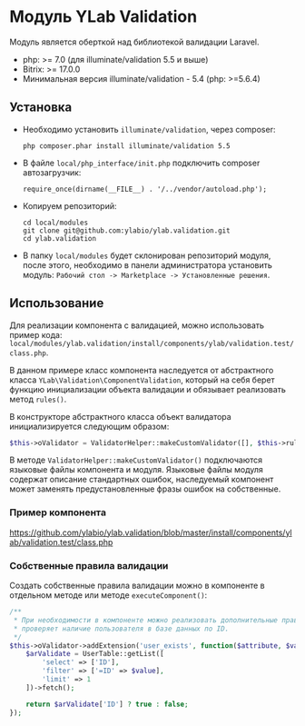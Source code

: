 # Модуль YLab Validation

Модуль является оберткой над библиотекой валидации Laravel.
- php: >= 7.0 (для illuminate/validation 5.5 и выше)
- Bitrix: >= 17.0.0
- Минимальная версия illuminate/validation - 5.4 (php: >=5.6.4)

## Установка

* Необходимо установить `illuminate/validation`, через composer:

    `php composer.phar install illuminate/validation 5.5`

* В файле `local/php_interface/init.php` подключить composer автозагрузчик:

    `require_once(dirname(__FILE__) . '/../vendor/autoload.php');`

* Копируем репозиторий:
    ```
    cd local/modules
    git clone git@github.com:ylabio/ylab.validation.git
    cd ylab.validation
    ```

* В папку `local/modules` будет склонирован репозиторий модуля, после этого, необходимо в панели администратора 
установить модуль: `Рабочий стол -> Marketplace -> Установленные решения`.

## Использование

Для реализации компонента с валидацией, можно использовать пример кода: 
`local/modules/ylab.validation/install/components/ylab/validation.test/class.php`.

В данном примере класс компонента наследуется от абстрактного класса `YLab\Validation\ComponentValidation`, который на 
себя берет функцию инициализации объекта валидации и обязывает реализовать метод `rules()`.

В конструкторе абстрактного класса объект валидатора инициализируется следующим образом:
```php
$this->oValidator = ValidatorHelper::makeCustomValidator([], $this->rules(), $sFile, LANGUAGE_ID);
```
В методе `ValidatorHelper::makeCustomValidator()` подключаются языковые файлы компонента и модуля. Языковые файлы модуля 
содержат описание стандартных ошибок, наследуемый компонент может заменять предустановленные фразы ошибок на собственные.

### Пример компонента
https://github.com/ylabio/ylab.validation/blob/master/install/components/ylab/validation.test/class.php

### Собственные правила валидации

Создать собственные правила валидации можно в компоненте в отдельном методе или методе `executeComponent()`:
```php
/**
 * При необходимости в компоненте можно реализовать дополнительные правила валидации, например, данный валидатор 
 * проверяет наличие пользователя в базе данных по ID.
 */
$this->oValidator->addExtension('user_exists', function($attribute, $value, $parameters, $validator) {
    $arValidate = UserTable::getList([
        'select' => ['ID'],
        'filter' => ['=ID' => $value],
        'limit' => 1
    ])->fetch();

    return $arValidate['ID'] ? true : false;
});
```